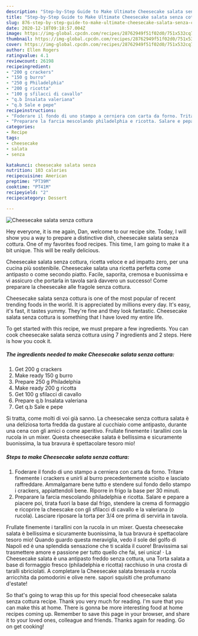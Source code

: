 ```yaml
---
description: "Step-by-Step Guide to Make Ultimate Cheesecake salata senza cottura"
title: "Step-by-Step Guide to Make Ultimate Cheesecake salata senza cottura"
slug: 876-step-by-step-guide-to-make-ultimate-cheesecake-salata-senza-cottura
date: 2020-12-18T09:18:57.004Z
image: https://img-global.cpcdn.com/recipes/28762949f51f02d0/751x532cq70/cheesecake-salata-senza-cottura-recipe-main-photo.jpg
thumbnail: https://img-global.cpcdn.com/recipes/28762949f51f02d0/751x532cq70/cheesecake-salata-senza-cottura-recipe-main-photo.jpg
cover: https://img-global.cpcdn.com/recipes/28762949f51f02d0/751x532cq70/cheesecake-salata-senza-cottura-recipe-main-photo.jpg
author: Ellen Rogers
ratingvalue: 4.1
reviewcount: 26198
recipeingredient:
- "200 g crackers"
- "150 g burro"
- "250 g Philadelphia"
- "200 g ricotta"
- "100 g sfilacci di cavallo"
- "q.b Insalata valeriana"
- "q.b Sale e pepe"
recipeinstructions:
- "Foderare il fondo di uno stampo a cerniera con carta da forno. Tritare finemente i crackers e unirli al burro precedentemente sciolto e lasciato raffreddare. Ammalgamare bene tutto e stendere sul fondo dello stampo i crackers, appiattendoli bene. Riporre in frigo la base per 30 minuti."
- "Preparare la farcia mescolando philadelphia e ricotta. Salare e pepare a piacere poi, tirata fuori la base dal frigo, stendere la crema di formaggio e ricoprire la cheescake con gli sfilacci di cavallo e la valeriana (o rucola). Lasciare riposare la torta per 3/4 ore prima di servirla in tavola."
categories:
- Recipe
tags:
- cheesecake
- salata
- senza

katakunci: cheesecake salata senza 
nutrition: 103 calories
recipecuisine: American
preptime: "PT39M"
cooktime: "PT41M"
recipeyield: "2"
recipecategory: Dessert

---
```



![Cheesecake salata senza cottura](https://img-global.cpcdn.com/recipes/28762949f51f02d0/751x532cq70/cheesecake-salata-senza-cottura-recipe-main-photo.jpg)

Hey everyone, it is me again, Dan, welcome to our recipe site. Today, I will show you a way to prepare a distinctive dish, cheesecake salata senza cottura. One of my favorites food recipes. This time, I am going to make it a bit unique. This will be really delicious.

Cheesecake salata senza cottura, ricetta veloce e ad impatto zero, per una cucina più sostenibile. Cheesecake salata una ricetta perfetta come antipasto o come secondo piatto. Facile, saporita, cremosa e buonissima e vi assicuro che portarla in tavola sarà davvero un successo! Come preparare la cheesecake alle fragole senza cottura.

Cheesecake salata senza cottura is one of the most popular of recent trending foods in the world. It is appreciated by millions every day. It's easy, it's fast, it tastes yummy. They're fine and they look fantastic. Cheesecake salata senza cottura is something that I have loved my entire life.


To get started with this recipe, we must prepare a few ingredients. You can cook cheesecake salata senza cottura using 7 ingredients and 2 steps. Here is how you cook it.

<!--inarticleads1-->

##### The ingredients needed to make Cheesecake salata senza cottura:

1. Get 200 g crackers
1. Make ready 150 g burro
1. Prepare 250 g Philadelphia
1. Make ready 200 g ricotta
1. Get 100 g sfilacci di cavallo
1. Prepare q.b Insalata valeriana
1. Get q.b Sale e pepe


Si tratta, come molti di voi già sanno. La cheesecake senza cottura salata è una deliziosa torta fredda da gustare al cucchiaio come antipasto, durante una cena con gli amici o come aperitivo. Frullate finemente i tarallini con la rucola in un mixer. Questa cheesecake salata è bellissima e sicuramente buonissima, la tua bravura è spettacolare tesoro mio! 

<!--inarticleads2-->

##### Steps to make Cheesecake salata senza cottura:

1. Foderare il fondo di uno stampo a cerniera con carta da forno. Tritare finemente i crackers e unirli al burro precedentemente sciolto e lasciato raffreddare. Ammalgamare bene tutto e stendere sul fondo dello stampo i crackers, appiattendoli bene. Riporre in frigo la base per 30 minuti.
1. Preparare la farcia mescolando philadelphia e ricotta. Salare e pepare a piacere poi, tirata fuori la base dal frigo, stendere la crema di formaggio e ricoprire la cheescake con gli sfilacci di cavallo e la valeriana (o rucola). Lasciare riposare la torta per 3/4 ore prima di servirla in tavola.


Frullate finemente i tarallini con la rucola in un mixer. Questa cheesecake salata è bellissima e sicuramente buonissima, la tua bravura è spettacolare tesoro mio! Quando guardo questa meraviglia, vedo il sole del golfo di Napoli ed è una splendida sensazione che ti scalda il cuore! Bravissima sai trasmettere amore e passione per tutto quello che fai, sei unica! · La Cheesecake salata è una antipasto freddo senza cottura, una Torta salata a base di formaggio fresco (philadelphia e ricotta) racchiuso in una crosta di taralli sbriciolati. A completare la Cheesecake salata bresaola e rucola arricchita da pomodorini e olive nere. sapori squisiti che profumano d&#39;estate! 

So that's going to wrap this up for this special food cheesecake salata senza cottura recipe. Thank you very much for reading. I'm sure that you can make this at home. There is gonna be more interesting food at home recipes coming up. Remember to save this page in your browser, and share it to your loved ones, colleague and friends. Thanks again for reading. Go on get cooking!

